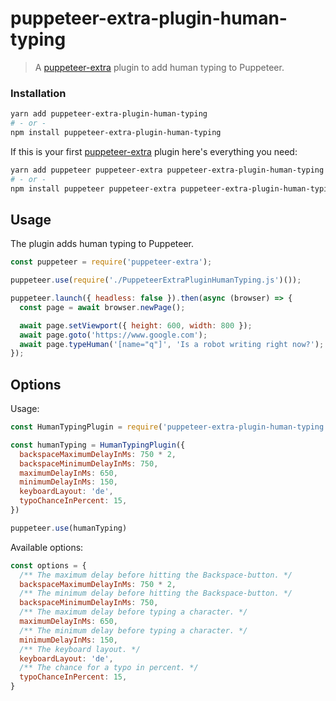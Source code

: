 # puppeteer-extra-plugin-human-typing

> A [puppeteer-extra](https://github.com/berstend/puppeteer-extra) plugin to add human typing to Puppeteer.

### Installation

```bash
yarn add puppeteer-extra-plugin-human-typing
# - or -
npm install puppeteer-extra-plugin-human-typing
```

If this is your first [puppeteer-extra](https://github.com/berstend/puppeteer-extra) plugin here's everything you need:

```bash
yarn add puppeteer puppeteer-extra puppeteer-extra-plugin-human-typing
# - or -
npm install puppeteer puppeteer-extra puppeteer-extra-plugin-human-typing
```

## Usage

The plugin adds human typing to Puppeteer.

```javascript
const puppeteer = require('puppeteer-extra');

puppeteer.use(require('./PuppeteerExtraPluginHumanTyping.js')());

puppeteer.launch({ headless: false }).then(async (browser) => {
  const page = await browser.newPage();

  await page.setViewport({ height: 600, width: 800 });
  await page.goto('https://www.google.com');
  await page.typeHuman('[name="q"]', 'Is a robot writing right now?');
});
```

## Options

Usage:

```js
const HumanTypingPlugin = require('puppeteer-extra-plugin-human-typing')

const humanTyping = HumanTypingPlugin({
  backspaceMaximumDelayInMs: 750 * 2,
  backspaceMinimumDelayInMs: 750,
  maximumDelayInMs: 650,
  minimumDelayInMs: 150,
  keyboardLayout: 'de',
  typoChanceInPercent: 15,
})

puppeteer.use(humanTyping)
```

Available options:

```js
const options = {
  /** The maximum delay before hitting the Backspace-button. */
  backspaceMaximumDelayInMs: 750 * 2,
  /** The minimum delay before hitting the Backspace-button. */
  backspaceMinimumDelayInMs: 750,
  /** The maximum delay before typing a character. */
  maximumDelayInMs: 650,
  /** The minimum delay before typing a character. */
  minimumDelayInMs: 150,
  /** The keyboard layout. */
  keyboardLayout: 'de',
  /** The chance for a typo in percent. */
  typoChanceInPercent: 15,
}
```